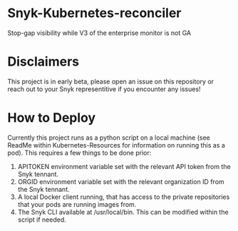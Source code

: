 # Snyk-Kubernetes-reconciler
Stop-gap visibility while V3 of the enterprise monitor is not GA

# Disclaimers 

This project is in early beta, please open an issue on this repository or reach out to your Snyk representitive if you encounter any issues!

# How to Deploy

Currently this project runs as a python script on a local machine (see ReadMe within Kubernetes-Resources for information on running this as a pod). This requires a few things to be done prior:

1. APITOKEN environment variable set with the relevant API token from the Snyk tennant.
2. ORGID environment variable set with the relevant organization ID from the Snyk tennant.
3. A local Docker client running, that has access to the private repositories that your pods are running images from.
4. The Snyk CLI available at /usr/local/bin. This can be modified within the script if needed.